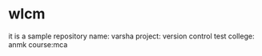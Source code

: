 # wlcm
it is a sample repository
name: varsha
project: version control test
college: anmk
course:mca
